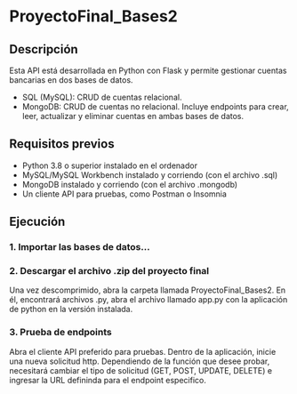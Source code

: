 # ProyectoFinal_Bases2

## Descripción

Esta API está desarrollada en Python con Flask y permite gestionar cuentas bancarias en dos bases de datos.
* SQL (MySQL): CRUD de cuentas relacional.
* MongoDB: CRUD de cuentas no relacional.
Incluye endpoints para crear, leer, actualizar y eliminar cuentas en ambas bases de datos.

## Requisitos previos
* Python 3.8 o superior instalado en el ordenador
* MySQL/MySQL Workbench instalado y corriendo (con el archivo .sql)
* MongoDB instalado y corriendo (con el archivo .mongodb)
* Un cliente API para pruebas, como Postman o Insomnia

## Ejecución
### 1. Importar las bases de datos...
### 2. Descargar el archivo .zip del proyecto final
Una vez descomprimido, abra la carpeta llamada ProyectoFinal_Bases2. En él, encontrará archivos .py, abra el archivo llamado app.py con la aplicación de python en la versión instalada.
### 3. Prueba de endpoints
Abra el cliente API preferido para pruebas. Dentro de la aplicación, inicie una nueva solicitud http. Dependiendo de la función que desee probar, necesitará cambiar el tipo de solicitud (GET, POST, UPDATE, DELETE) e ingresar la URL defininda para el endpoint especifico.
